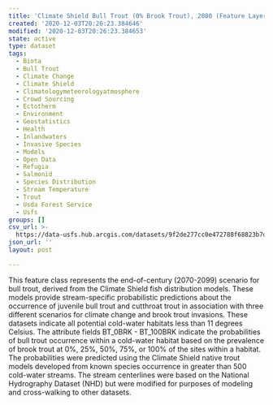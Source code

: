 ```yaml
---
title: 'Climate Shield Bull Trout (0% Brook Trout), 2080 (Feature Layer)'
created: '2020-12-03T20:26:23.384646'
modified: '2020-12-03T20:26:23.384653'
state: active
type: dataset
tags:
  - Biota
  - Bull Trout
  - Climate Change
  - Climate Shield
  - Climatologymeteorologyatmosphere
  - Crowd Sourcing
  - Ectotherm
  - Environment
  - Geostatistics
  - Health
  - Inlandwaters
  - Invasive Species
  - Models
  - Open Data
  - Refugia
  - Salmonid
  - Species Distribution
  - Stream Temperature
  - Trout
  - Usda Forest Service
  - Usfs
groups: []
csv_url: >-
  https://data-usfs.hub.arcgis.com/datasets/9f2de277cc0e472788f68823b7da6f7f_2.csv?outSR=%7B%22latestWkid%22%3A4269%2C%22wkid%22%3A4269%7D
json_url: ''
layout: post

---
```

This feature class represents the end-of-century (2070-2099) scenario for bull trout, derived from the Climate Shield fish distribution models. These models provide stream-specific probabilistic predictions about the occurrence of juvenile bull trout and cutthroat trout in association with three different scenarios for climate change and brook trout invasions. These datasets indicate all potential cold-water habitats less than 11 degrees Celsius. The attribute fields BT_0BRK - BT_100BRK indicate the probabilities of bull trout occurrence within a cold-water habitat based on the prevalence of brook trout at 0%, 25%, 50%, 75%, or 100% of the sites within a habitat. The probabilities were predicted using the Climate Shield native trout models developed from known species occurrence in greater than 500 cold-water streams. The stream centerlines were based on the National Hydrography Dataset (NHD) but were modified for purposes of modeling and cross-walking to other datasets.
